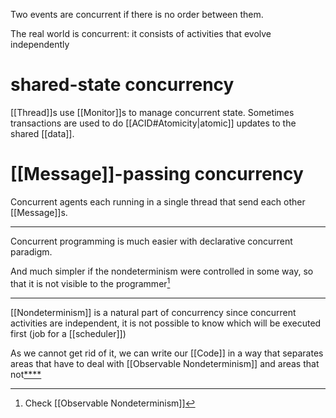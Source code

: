 Two events are concurrent if there is no order between them.

The real world is concurrent: it consists of activities that evolve independently

# shared-state concurrency

[[Thread]]s use [[Monitor]]s to manage concurrent state. Sometimes transactions are used to do [[ACID#Atomicity|atomic]] updates to the shared [[data]].

# [[Message]]-passing concurrency

Concurrent agents each running in a single thread that send each other [[Message]]s.

---

Concurrent programming is much easier with declarative concurrent paradigm.

And much simpler if the nondeterminism were controlled in some way, so that it is not visible to the programmer[^1]

---

[[Nondeterminism]] is a natural part of concurrency since concurrent activities are independent, it is not possible to know which will be executed first (job for a [[scheduler]])

As we cannot get rid of it, we can write our [[Code]] in a way that separates areas that have to deal with [[Observable Nondeterminism]] and areas that not[****]()

[^1]: Check [[Observable Nondeterminism]]